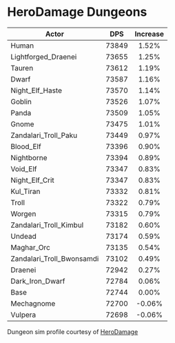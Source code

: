 # HeroDamage Dungeons
| Actor | DPS | Increase |
|---|:---:|:---:|
|Human|73849|1.52%|
|Lightforged_Draenei|73655|1.25%|
|Tauren|73612|1.19%|
|Dwarf|73587|1.16%|
|Night_Elf_Haste|73570|1.14%|
|Goblin|73526|1.07%|
|Panda|73509|1.05%|
|Gnome|73475|1.01%|
|Zandalari_Troll_Paku|73449|0.97%|
|Blood_Elf|73396|0.90%|
|Nightborne|73394|0.89%|
|Void_Elf|73347|0.83%|
|Night_Elf_Crit|73347|0.83%|
|Kul_Tiran|73332|0.81%|
|Troll|73322|0.79%|
|Worgen|73315|0.79%|
|Zandalari_Troll_Kimbul|73182|0.60%|
|Undead|73174|0.59%|
|Maghar_Orc|73135|0.54%|
|Zandalari_Troll_Bwonsamdi|73102|0.49%|
|Draenei|72942|0.27%|
|Dark_Iron_Dwarf|72784|0.06%|
|Base|72744|0.00%|
|Mechagnome|72700|-0.06%|
|Vulpera|72698|-0.06%|

 Dungeon sim profile courtesy of [HeroDamage](https://www.herodamage.com/)